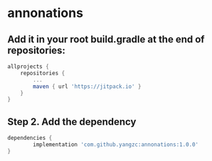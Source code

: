 # annonations

## Add it in your root build.gradle at the end of repositories:
```groovy
allprojects {
    repositories {
        ...
        maven { url 'https://jitpack.io' }
    }
}
```

## Step 2. Add the dependency
```groovy
dependencies {
        implementation 'com.github.yangzc:annonations:1.0.0'
}
```